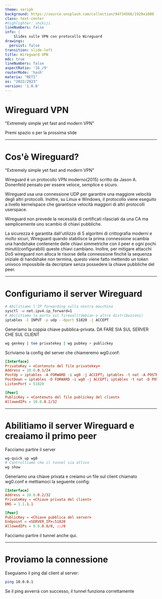 ```yaml
---
theme: seriph
background: https://source.unsplash.com/collection/94734566/1920x1080
class: text-center
#highlighter: shikiji
lineNumbers: false
info: |
    Slides sulle VPN con protocollo Wireguard
drawings:
  persist: false
transition: slide-left
title: Wireguard VPN 
mdc: true
lineNumbers: false
aspectRatio: '16_/9'
routerMode: 'hash'
materia: "RETI"
as: "2022/2023"
version: '1.0.0'
---
```


# Wireguard VPN

"Extremely simple yet fast and modern VPN"

<div class="pt-12">
  <span class="px-2 py-1">
    Premi spazio o <carbon:arrow-right class="inline"/> per la prossima slide
  </span>
</div>

---

# Cos'è Wireguard?

"Extremely simple yet fast and modern VPN"

Wireguard è un protocollo VPN moderno(2015) scritto da Jason A. Donenfeld pensato per essere veloce, semplice e sicuro.

Wireguard usa una connessione UDP per garantire una maggiore velocità degli altri protocolli. Inoltre, su Linux e Windows, il protocollo viene eseguito a livello kernelspace che garantisce velocità maggiori di altri protocolli userspace. 

Wireguard non prevede la necessità di certificati rilasciati da una CA ma semplicemente uno scambio di chiavi pubbliche.

La sicurezza è garantita dall'utilizzo di 5 algoritmi di crittografia moderni e molto sicuri, Wireguard quando stabilisce la prima connessione scambia una handshake contenente delle chiavi simmetriche con il peer e ogni pochi minuti(configurabili) queste chiavi cambiano.
Inoltre, per mitigare attacchi DoS wireguard non alloca le risorse della connessione finchè la sequenza iniziale di handshake non termina, questo viene fatto mettendo un token univoco impossibile da decriptare senza possedere la chiave pubbliche del peer.

---

# Configuriamo il server Wireguard

```bash
# Abilitiamo l'IP forwarding sulla nostra macchina
sysctl -w net.ipv4.ip_forward=1
# Abilitiamo la porta sul firewall(debian o altre distribuzioni)
iptables -I INPUT -p udp --dport 51820 -j ACCEPT
```

Generiamo la coppia chiave pubblica-privata. DA FARE SIA SUL SERVER CHE SUL CLIENT

```bash
wg genkey | tee privatekey | wg pubkey > publickey
```

Scriviamo la config del server che chiameremo wg0.conf:

```toml
[Interface]
PrivateKey = <Contenuto del file privatekey>
Address = 10.0.0.1/24
PostUp = iptables -A FORWARD -i wg0 -j ACCEPT; iptables -t nat -A POSTROUTING -o <NOME_INTERFACCIA> -j MASQUERADE
PostDown = iptables -D FORWARD -i wg0 -j ACCEPT; iptables -t nat -D POSTROUTING -o <NOME_INTERFACCIA> -j MASQUERADE
ListenPort = 51820

[Peer]
PublicKey = <Contenuto del file publickey del client>
AllowedIPs = 10.0.0.2/32
```

---

# Abilitiamo il server Wireguard e creaiamo il primo peer

Facciamo partire il server
```bash
wg-quick up wg0
# Controlliamo che il tunnel sia attivo
wg show
```

Generiamo una chiave privata e creiamo un file sul client chiamato wg0.conf e mettiamoci la seguente config:

```toml
[Interface]
Address = 10.0.0.2/32
PrivateKey = <Chiave privata del client>
DNS = 1.1.1.1

[Peer]
PublicKey = <Chiave pubblica del server>
Endpoint = <SERVER_IP>:51820
AllowedIPs = 0.0.0.0/0, ::/0
```

Facciamo partire il tunnel anche qui.

---

# Proviamo la connessione

Eseguiamo il ping dal client al server:

```bash
ping 10.0.0.1
```

Se il ping avverrà con successo, il tunnel funziona correttamente
